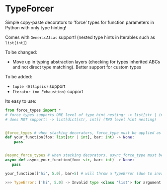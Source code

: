 # TypeForcer
Simple copy-paste decorators to 'force' types for function parameters in Python with only type hinting!

Comes with `GenericAlias` support! (nested type hints in Iterables such as `list[int]`)

To be changed:
- Move up in typing abstraction layers (checking for types inherited ABCs and not direct type matching). Better support for custom types 


To be added:
- `tuple (Ellipsis)` support
- `Iterator (no Exhaustion)` support

Its easy to use:
```py
from force_types import *
# force types supports ONE level of type hint nesting: -> list[str | int]
# does NOT support: -> list[dict[str, int]] (TWO level hint nesting)


@force_types # when stacking decorators, force_type must be applied as last (bottom)
def your_function(foo: list[str | int], bar: int) -> None:
    pass


@async_force_types # when stacking decorators, async_force_type must be applied as last (bottom)
async def async_your_function(foo: str, bar: int) -> None:
   pass


```
```py
your_function(['hi', 5.0], bar=5) # will throw a TypeError (due to invalid passed list (float instead of int))

>>> TypeError: ['hi', 5.0] -> Invalid type <class 'list'> for argument "foo" with hinted type list[str | int]
```
